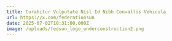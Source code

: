 ```yaml
---
title: Curabitur Vulputate Nisl Id Nibh Convallis Vehicula
url: https://x.com/federationsun
date: 2025-07-02T10:31:00.000Z
image: /uploads/fedsun_logo_underconstruction2.png
---
```

